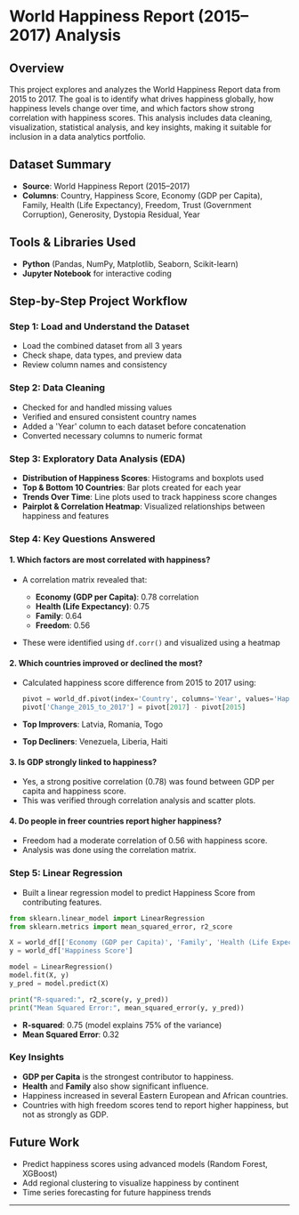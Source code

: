 # World Happiness Report (2015–2017) Analysis

## Overview

This project explores and analyzes the World Happiness Report data from 2015 to 2017. The goal is to identify what drives happiness globally, how happiness levels change over time, and which factors show strong correlation with happiness scores. This analysis includes data cleaning, visualization, statistical analysis, and key insights, making it suitable for inclusion in a data analytics portfolio.

## Dataset Summary

* **Source**: World Happiness Report (2015–2017)
* **Columns**: Country, Happiness Score, Economy (GDP per Capita), Family, Health (Life Expectancy), Freedom, Trust (Government Corruption), Generosity, Dystopia Residual, Year

## Tools & Libraries Used

* **Python** (Pandas, NumPy, Matplotlib, Seaborn, Scikit-learn)
* **Jupyter Notebook** for interactive coding

## Step-by-Step Project Workflow

### Step 1: Load and Understand the Dataset

* Load the combined dataset from all 3 years
* Check shape, data types, and preview data
* Review column names and consistency

### Step 2: Data Cleaning

* Checked for and handled missing values
* Verified and ensured consistent country names
* Added a 'Year' column to each dataset before concatenation
* Converted necessary columns to numeric format

### Step 3: Exploratory Data Analysis (EDA)

* **Distribution of Happiness Scores**: Histograms and boxplots used
* **Top & Bottom 10 Countries**: Bar plots created for each year
* **Trends Over Time**: Line plots used to track happiness score changes
* **Pairplot & Correlation Heatmap**: Visualized relationships between happiness and features

### Step 4: Key Questions Answered

#### 1. Which factors are most correlated with happiness?

* A correlation matrix revealed that:

  * **Economy (GDP per Capita)**: 0.78 correlation
  * **Health (Life Expectancy)**: 0.75
  * **Family**: 0.64
  * **Freedom**: 0.56
* These were identified using `df.corr()` and visualized using a heatmap

#### 2. Which countries improved or declined the most?

* Calculated happiness score difference from 2015 to 2017 using:

  ```python
  pivot = world_df.pivot(index='Country', columns='Year', values='Happiness Score')
  pivot['Change_2015_to_2017'] = pivot[2017] - pivot[2015]
  ```
* **Top Improvers**: Latvia, Romania, Togo
* **Top Decliners**: Venezuela, Liberia, Haiti

#### 3. Is GDP strongly linked to happiness?

* Yes, a strong positive correlation (0.78) was found between GDP per capita and happiness score.
* This was verified through correlation analysis and scatter plots.

#### 4. Do people in freer countries report higher happiness?

* Freedom had a moderate correlation of 0.56 with happiness score.
* Analysis was done using the correlation matrix.

### Step 5: Linear Regression

* Built a linear regression model to predict Happiness Score from contributing features.

```python
from sklearn.linear_model import LinearRegression
from sklearn.metrics import mean_squared_error, r2_score

X = world_df[['Economy (GDP per Capita)', 'Family', 'Health (Life Expectancy)', 'Freedom', 'Trust (Government Corruption)', 'Generosity']]
y = world_df['Happiness Score']

model = LinearRegression()
model.fit(X, y)
y_pred = model.predict(X)

print("R-squared:", r2_score(y, y_pred))
print("Mean Squared Error:", mean_squared_error(y, y_pred))
```

* **R-squared**: 0.75 (model explains 75% of the variance)
* **Mean Squared Error**: 0.32

### Key Insights

* **GDP per Capita** is the strongest contributor to happiness.
* **Health** and **Family** also show significant influence.
* Happiness increased in several Eastern European and African countries.
* Countries with high freedom scores tend to report higher happiness, but not as strongly as GDP.


## Future Work

* Predict happiness scores using advanced models (Random Forest, XGBoost)
* Add regional clustering to visualize happiness by continent
* Time series forecasting for future happiness trends

---

